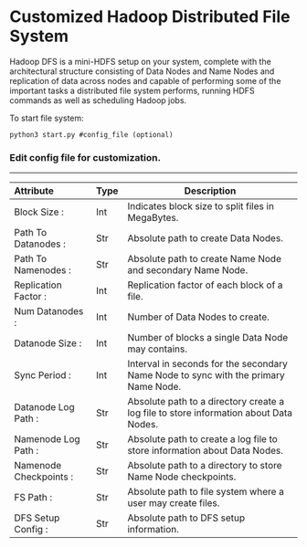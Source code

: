 # Customized Hadoop Distributed File System

Hadoop DFS is a mini-HDFS setup on your system, complete with the architectural
structure consisting of Data Nodes and Name Nodes and replication of data across nodes and
capable of performing some of the important tasks a distributed file system performs, running
HDFS commands as well as scheduling Hadoop jobs.

To start file system:

```
python3 start.py #config_file (optional)
```
### Edit config file for customization.
<hr>


|Attribute|Type|Description|
|:--------|----|-----------|
|Block Size :           |Int|Indicates block size to split files in MegaBytes.</br>
|Path To Datanodes :     |Str|Absolute path to create Data Nodes.</br>
|Path To Namenodes :     |Str|Absolute path to create Name Node and secondary Name Node.</br>
|Replication Factor :    |Int|Replication factor of each block of a file.</br>
|Num Datanodes :         |Int|Number of Data Nodes to create.</br>
|Datanode Size :         |Int|Number of blocks a single Data Node may contains.</br>
|Sync Period :           |Int|Interval in seconds for the secondary Name Node to sync with the primary Name Node.</br>
|Datanode Log Path :     |Str|Absolute path to a directory create a log file to store information about Data Nodes.</br>
|Namenode Log Path :     |Str|Absolute path to create a log file to store information about Data Nodes.</br>
|Namenode Checkpoints :  |Str|Absolute path to a directory to store Name Node checkpoints.</br>
|FS Path :               |Str|Absolute path to file system where a user may create files.</br>
|DFS Setup Config :      |Str|Absolute path to DFS setup information.</br>
